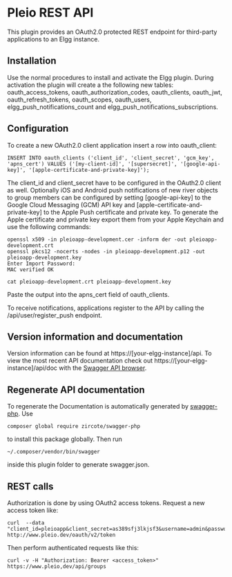 Pleio REST API
==============
This plugin provides an OAuth2.0 protected REST endpoint for third-party applications to an Elgg instance.

Installation
------------
Use the normal procedures to install and activate the Elgg plugin. During activation the plugin will create a the following new tables: oauth_access_tokens, oauth_authorization_codes, oauth_clients, oauth_jwt, oauth_refresh_tokens, oauth_scopes, oauth_users, elgg_push_notifications_count and elgg_push_notifications_subscriptions.

Configuration
-------------
To create a new OAuth2.0 client application insert a row into oauth_client:

    INSERT INTO oauth_clients ('client_id', 'client_secret', 'gcm_key', 'apns_cert') VALUES ('[my-client-id]', '[supersecret]', '[google-api-key]', '[apple-certificate-and-private-key]');

The client_id and client_secret have to be configured in the OAuth2.0 client as well. Optionally iOS and Android push notifications of new river objects to group members can be configured by setting [google-api-key] to the Google Cloud Messaging (GCM) API key and [apple-certificate-and-private-key] to the Apple Push certificate and private key. To generate the Apple certificate and private key export them from your Apple Keychain and use the following commands:

    openssl x509 -in pleioapp-development.cer -inform der -out pleioapp-development.crt
    openssl pkcs12 -nocerts -nodes -in pleioapp-development.p12 -out pleioapp-development.key
    Enter Import Password:
    MAC verified OK

    cat pleioapp-development.crt pleioapp-development.key

Paste the output into the apns_cert field of oauth_clients.

To receive notifications, applications register to the API by calling the /api/user/register_push endpoint.

Version information and documentation
-------------------------------------
Version information can be found at https://[your-elgg-instance]/api. To view the most recent API documentation check out https://[your-elgg-instance]/api/doc with the [Swagger API browser](petstore.swagger.io/).

Regenerate API documentation
----------------------------
To regenerate the Documentation is automatically generated by [swagger-php](https://github.com/zircote/swagger-php). Use

    composer global require zircote/swagger-php

to install this package globally. Then run

    ~/.composer/vendor/bin/swagger

inside this plugin folder to generate swagger.json.

REST calls
----------
Authorization is done by using OAuth2 access tokens. Request a new access token like:

    curl  --data "client_id=pleioapp&client_secret=as389sfj3lkjsf3&username=admin&password=adminadmin&grant_type=password" http://www.pleio.dev/oauth/v2/token

Then perform authenticated requests like this:

    curl -v -H "Authorization: Bearer <access_token>" https://www.pleio,dev/api/groups